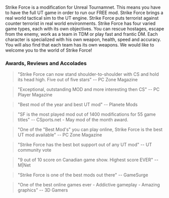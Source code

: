 Strike Force is a modification for Unreal Tournamnet. This means you have to 
have the full UT game in order to run our FREE mod. Strike Force brings a real
world tactical sim to the UT engine. Strike Force puts terrorist against 
counter terrorist in real world environments. Strike Force has four varied 
game types, each with its own objectives. You can rescue hostages, escape 
from the enemy, work as a team in TDM or play fast and frantic DM. Each
character is specialized with his own weapon, health, speed and accuracy. 
You will also find that each team has its own weapons. We would like to welcome
you to the world of Strike Force!

### Awards, Reviews and Accolades
> "Strike Force can now stand shoulder-to-shoulder with CS and hold its head high. Five out of five stars"
> -- PC Zone Magazine

> "Exceptional, outstanding MOD and more interesting then CS"
> -- PC Player Magazine

> "Best mod of the year and best UT mod"
> -- Planete Mods

> "SF is the most played mod out of 1400 modifications for 55 game titles"
> -- CSports.net - May mod of the month award.

> "One of the "Best Mod's" you can play online, Strike Force is the best UT mod available"
> -- PC Zone Magazine

> "Strike Force has the best bot support out of any UT mod"
> -- UT community vote

> "9 out of 10 score on Canadian game show. Highest score EVER"
> -- M|Net

> "Strike Force is one of the best mods out there"
> -- GameSurge

> "One of the best online games ever - Addictive gameplay - Amazing graphics"
> -- 3D Gamers

